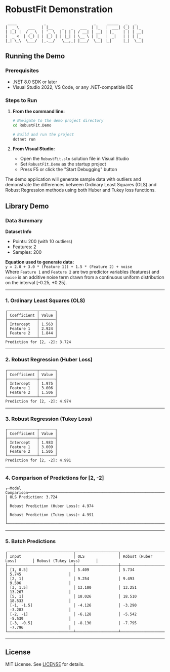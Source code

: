# RobustFit Demonstration

```
 ____            _                     _     _____   _   _   
|  _ \    ___   | |__    _   _   ___  | |_  |  ___| (_) | |_ 
| |_) |  / _ \  | '_ \  | | | | / __| | __| | |_    | | | __|
|  _ <  | (_) | | |_) | | |_| | \__ \ | |_  |  _|   | | | |_ 
|_| \_\  \___/  |_.__/   \__,_| |___/  \__| |_|     |_|  \__|
```

## Running the Demo

### Prerequisites
- .NET 8.0 SDK or later
- Visual Studio 2022, VS Code, or any .NET-compatible IDE

### Steps to Run

1. **From the command line:**
   ```bash
   # Navigate to the demo project directory
   cd RobustFit.Demo
   
   # Build and run the project
   dotnet run
   ```

2. **From Visual Studio:**
   - Open the `RobustFit.sln` solution file in Visual Studio
   - Set `RobustFit.Demo` as the startup project
   - Press F5 or click the "Start Debugging" button

The demo application will generate sample data with outliers and demonstrate the differences between Ordinary Least Squares (OLS) and Robust Regression methods using both Huber and Tukey loss functions.

## Library Demo

### Data Summary  

**Dataset Info**  
- Points: 200 (with 10 outliers)  
- Features: 2  
- Samples: 200  

**Equation used to generate data:**  
`y = 2.0 + 3.0 * (Feature 1() + 1.5 * (Feature 2) + noise`  
Where `Feature 1` and `Feature 2` are two predictor variables (features) and `noise` is an additive
noise term drawn from a continuous uniform distribution on the interval [-0.25, +0.25].

---

### 1. Ordinary Least Squares (OLS)

```
┌─────────────┬───────┐
│ Coefficient │ Value │
├─────────────┼───────┤
│ Intercept   │ 1.563 │
│ Feature 1   │ 2.924 │
│ Feature 2   │ 1.844 │
└─────────────┴───────┘
Prediction for [2, -2]: 3.724
```

---

### 2. Robust Regression (Huber Loss)

```
┌─────────────┬───────┐
│ Coefficient │ Value │
├─────────────┼───────┤
│ Intercept   │ 1.975 │
│ Feature 1   │ 3.006 │
│ Feature 2   │ 1.506 │
└─────────────┴───────┘
Prediction for [2, -2]: 4.974
```

---

### 3. Robust Regression (Tukey Loss)

```
┌─────────────┬───────┐
│ Coefficient │ Value │
├─────────────┼───────┤
│ Intercept   │ 1.983 │
│ Feature 1   │ 3.009 │
│ Feature 2   │ 1.505 │
└─────────────┴───────┘
Prediction for [2, -2]: 4.991
```

---

### 4. Comparison of Predictions for [2, -2]

```
┌─Model Comparison─────────────────────────────────────────────────────────────┐
│ OLS Prediction: 3.724                                                        │
│ Robust Prediction (Huber Loss): 4.974                                        │
│ Robust Prediction (Tukey Loss): 4.991                                        │
└──────────────────────────────────────────────────────────────────────────────┘
```

---

### 5. Batch Predictions

```
┌─────────────────────────────┬───────────────────┬───────────────────────────┬───────────────────────────┐
│ Input                       │ OLS               │ Robust (Huber Loss)       │ Robust (Tukey Loss)       │
├─────────────────────────────┼───────────────────┼───────────────────────────┼───────────────────────────┤
│ [1, 0.5]                    │ 5.409             │ 5.734                     │ 5.745                     │
│ [2, 1]                      │ 9.254             │ 9.493                     │ 9.506                     │
│ [3, 1.5]                    │ 13.100            │ 13.251                    │ 13.267                    │
│ [5, 1]                      │ 18.026            │ 18.510                    │ 18.533                    │
│ [-1, -1.5]                  │ -4.126            │ -3.290                    │ -3.283                    │
│ [-2, -1]                    │ -6.128            │ -5.542                    │ -5.539                    │
│ [-3, -0.5]                  │ -8.130            │ -7.795                    │ -7.796                    │
└─────────────────────────────┴───────────────────┴───────────────────────────┴───────────────────────────┘
```

---

## License

MIT License. See [LICENSE](LICENSE) for details.
